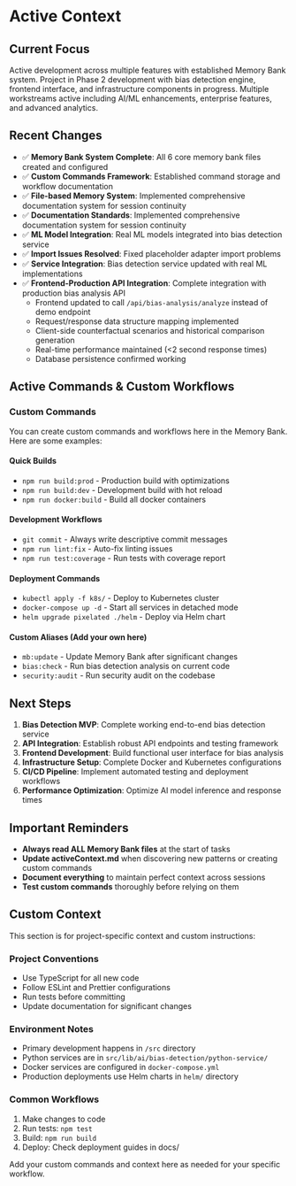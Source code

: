 # Active Context

## Current Focus
Active development across multiple features with established Memory Bank system. Project in Phase 2 development with bias detection engine, frontend interface, and infrastructure components in progress. Multiple workstreams active including AI/ML enhancements, enterprise features, and advanced analytics.

## Recent Changes
- ✅ **Memory Bank System Complete**: All 6 core memory bank files created and configured
- ✅ **Custom Commands Framework**: Established command storage and workflow documentation
- ✅ **File-based Memory System**: Implemented comprehensive documentation system for session continuity
- ✅ **Documentation Standards**: Implemented comprehensive documentation system for session continuity
- ✅ **ML Model Integration**: Real ML models integrated into bias detection service
- ✅ **Import Issues Resolved**: Fixed placeholder adapter import problems
- ✅ **Service Integration**: Bias detection service updated with real ML implementations
- ✅ **Frontend-Production API Integration**: Complete integration with production bias analysis API
  - Frontend updated to call `/api/bias-analysis/analyze` instead of demo endpoint
  - Request/response data structure mapping implemented
  - Client-side counterfactual scenarios and historical comparison generation
  - Real-time performance maintained (<2 second response times)
  - Database persistence confirmed working

## Active Commands & Custom Workflows

### Custom Commands
You can create custom commands and workflows here in the Memory Bank. Here are some examples:

#### Quick Builds
- `npm run build:prod` - Production build with optimizations
- `npm run build:dev` - Development build with hot reload
- `npm run docker:build` - Build all docker containers

#### Development Workflows
- `git commit` - Always write descriptive commit messages
- `npm run lint:fix` - Auto-fix linting issues
- `npm run test:coverage` - Run tests with coverage report

#### Deployment Commands
- `kubectl apply -f k8s/` - Deploy to Kubernetes cluster
- `docker-compose up -d` - Start all services in detached mode
- `helm upgrade pixelated ./helm` - Deploy via Helm chart

#### Custom Aliases (Add your own here)
- `mb:update` - Update Memory Bank after significant changes
- `bias:check` - Run bias detection analysis on current code
- `security:audit` - Run security audit on the codebase

## Next Steps
1. **Bias Detection MVP**: Complete working end-to-end bias detection service
2. **API Integration**: Establish robust API endpoints and testing framework
3. **Frontend Development**: Build functional user interface for bias analysis
4. **Infrastructure Setup**: Complete Docker and Kubernetes configurations
5. **CI/CD Pipeline**: Implement automated testing and deployment workflows
6. **Performance Optimization**: Optimize AI model inference and response times

## Important Reminders
- **Always read ALL Memory Bank files** at the start of tasks
- **Update activeContext.md** when discovering new patterns or creating custom commands
- **Document everything** to maintain perfect context across sessions
- **Test custom commands** thoroughly before relying on them

## Custom Context
This section is for project-specific context and custom instructions:

### Project Conventions
- Use TypeScript for all new code
- Follow ESLint and Prettier configurations
- Run tests before committing
- Update documentation for significant changes

### Environment Notes
- Primary development happens in `/src` directory
- Python services are in `src/lib/ai/bias-detection/python-service/`
- Docker services are configured in `docker-compose.yml`
- Production deployments use Helm charts in `helm/` directory

### Common Workflows
1. Make changes to code
2. Run tests: `npm test`
3. Build: `npm run build`
4. Deploy: Check deployment guides in docs/

Add your custom commands and context here as needed for your specific workflow.
